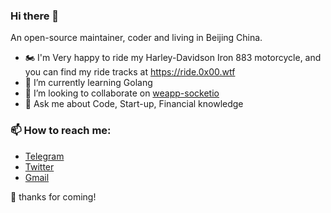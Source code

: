 ### Hi there 👋

An open-source maintainer, coder and living in Beijing China.

- 🏍 I'm Very happy to ride my Harley-Davidson Iron 883 motorcycle, and you can find my ride tracks at https://ride.0x00.wtf
- 🌱 I’m currently learning Golang
- 👯 I’m looking to collaborate on [weapp-socketio](https://github.com/weapp-socketio)
- 💬 Ask me about Code, Start-up, Financial knowledge

### 📫 How to reach me: 
  - [Telegram](https://t.me/liuguili)
  - [Twitter](https://twitter.com/liu_guili)
  - [Gmail](mailto:gongzili456@gmail.com)
  
🎉 thanks for coming!

<!--
- 🤔 I’m looking for help with ...
- 😄 Pronouns: ...
- ⚡ Fun fact: ...
-->

